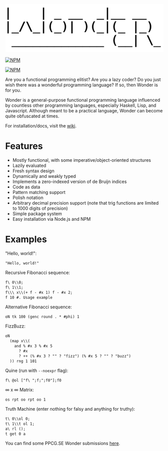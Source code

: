 ![wonder](wonder.png?raw=true)

[![NPM](https://nodei.co/npm/wonderlang.png?downloads=true)](https://npmjs.org/package/wonderlang)

[![NPM](https://nodei.co/npm-dl/wonderlang.png?months=6&height=3)](https://nodei.co/npm/wonderlang/)

Are you a functional programming elitist? Are you a lazy coder? Do you just wish there was a wonderful programming language? If so, then Wonder is for you.

Wonder is a general-purpose functional programming language influenced by countless other programming languages, especially Haskell, Lisp, and Javascript. Although meant to be a practical language, Wonder can become quite obfuscated at times.

For installation/docs, visit the [wiki](https://github.com/wonderlang/wonder/wiki).

# Features
- Mostly functional, with some imperative/object-oriented structures
- Lazily evaluated
- Fresh syntax design
- Dynamically and weakly typed
- Implements a zero-indexed version of de Bruijn indices
- Code as data
- Pattern matching support
- Polish notation
- Arbitrary decimal precision support (note that trig functions are limited to 1000 digits of precision)
- Simple package system
- Easy installation via Node.js and NPM

# Examples
"Hello, world!":
```
"Hello, world!"
```

Recursive Fibonacci sequence:
```
f\ 0\\0;
f\ 1\\1;
f\\\ x\\(+ f - #x 1) f - #x 2;
f 10 #. Usage example
```

Alternative Fibonacci sequence:
```
oN tk 100 (genc round . * #phi) 1
```

FizzBuzz:
```
oN 
  (map x\\(
    and % #x 3 % #x 5
      ? #x
      ? ++ (% #x 3 ? "" ? "fizz") (% #x 5 ? "" ? "buzz")
  )) rng 1 101
```

Quine (run with `--noexpr` flag):
```
f\ @ol ["f\ ";f;";f0"];f0
```

∞ x ∞ Matrix:
```
os rpt oo rpt oo 1
```

Truth Machine (enter nothing for falsy and anything for truthy):
```
t\ 0\\ol 0;
t\ 1\\t ol 1;
a\ rl ();
t get 0 a
```
You can find some PPCG.SE Wonder submissions [here](http://codegolf.stackexchange.com/search?q=wonder+url%3A%22https%3A%2F%2Fgithub.com%2Fwonderlang%2Fwonder%22+is%3Aanswer).

